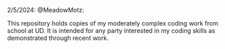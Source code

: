 2/5/2024: @MeadowMotz:

This repository holds copies of my moderately complex coding work from school at UD. 
It is intended for any party interested in my coding skills as demonstrated through recent work.
